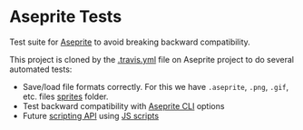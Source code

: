 # Aseprite Tests

Test suite for [Aseprite](https://github.com/aseprite/aseprite)
to avoid breaking backward compatibility.

This project is cloned by the
[.travis.yml](https://github.com/aseprite/aseprite/blob/master/.travis.yml) file
on Aseprite project to do several automated tests:

* Save/load file formats correctly. For this we have `.aseprite`, `.png`,
  `.gif`, etc. files [sprites](https://github.com/aseprite/tests/tree/master/sprites)
  folder.
* Test backward compatibility with [Aseprite CLI](https://www.aseprite.org/docs/cli/) options
* Future [scripting API](https://github.com/aseprite/api) using [JS scripts](https://github.com/aseprite/tests/tree/master/scripts)
